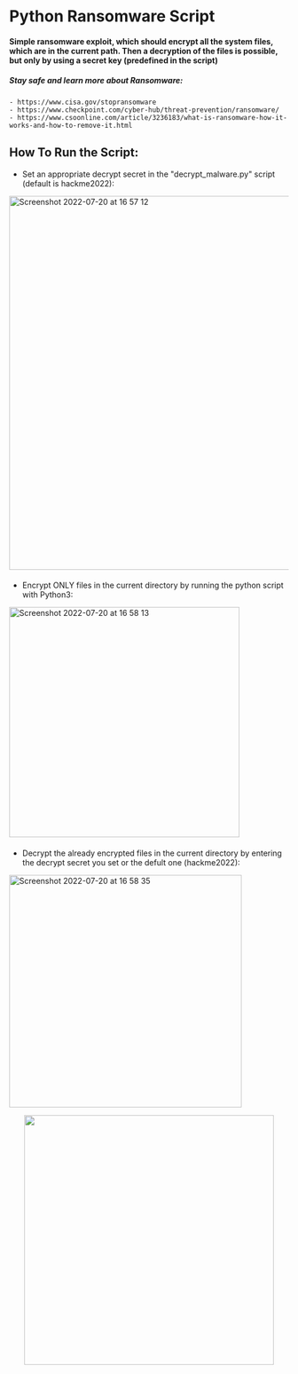 # Python Ransomware Script
#### Simple ransomware exploit, which should encrypt all the system files, which are in the current path. Then a decryption of the files is possible, but only by using a secret key (predefined in the script)
##### Stay safe and learn more about Ransomware:
    - https://www.cisa.gov/stopransomware
    - https://www.checkpoint.com/cyber-hub/threat-prevention/ransomware/
    - https://www.csoonline.com/article/3236183/what-is-ransomware-how-it-works-and-how-to-remove-it.html

## How To Run the Script:
- Set an appropriate decrypt secret in the "decrypt_malware.py" script (default is hackme2022): 
<img width="674" alt="Screenshot 2022-07-20 at 16 57 12" src="https://user-images.githubusercontent.com/84074078/180009880-93beae02-690c-41f4-b327-ee48abca9821.png">


####

- Encrypt ONLY files in the current directory by running the python script with Python3:
<img width="415" alt="Screenshot 2022-07-20 at 16 58 13" src="https://user-images.githubusercontent.com/84074078/180002190-b2ab1399-3818-4ffb-abb9-559f43731a52.png">


####

- Decrypt the already encrypted files in the current directory by entering the decrypt secret you set or the defult one (hackme2022):
<img width="419" alt="Screenshot 2022-07-20 at 16 58 35" src="https://user-images.githubusercontent.com/84074078/180002783-5e75056d-978e-4495-b15b-205932ee3121.png">


<p align="center" width="45">
  <img src="https://user-images.githubusercontent.com/84074078/180008482-faf89f47-d6a9-4372-9471-80cb151cfffb.svg" width="450"/>
</p>

